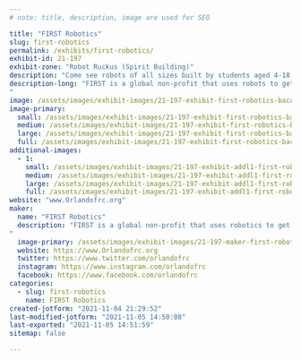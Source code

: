 ```yaml
---
# note: title, description, image are used for SEO

title: "FIRST Robotics"
slug: first-robotics
permalink: /exhibits/first-robotics/
exhibit-id: 21-197
exhibit-zone: "Robot Ruckus (Spirit Building)"
description: "Come see robots of all sizes built by students aged 4-18.   "
description-long: "FIRST is a global non-profit that uses robots to get students aged 4-18 excited about Science, Technology, Engineering and Math and to consider a career in one of those fields.   There is $80 million dollars worth of scholarships available through this program.
"
image: /assets/images/exhibit-images/21-197-exhibit-first-robotics-bacon-outreach-large.jpg
image-primary: 
  small: /assets/images/exhibit-images/21-197-exhibit-first-robotics-bacon-outreach-small.jpg
  medium: /assets/images/exhibit-images/21-197-exhibit-first-robotics-bacon-outreach-medium.jpg
  large: /assets/images/exhibit-images/21-197-exhibit-first-robotics-bacon-outreach-large.jpg
  full: /assets/images/exhibit-images/21-197-exhibit-first-robotics-bacon-outreach-full.jpg
additional-images: 
  - 1:
    small: /assets/images/exhibit-images/21-197-exhibit-addl1-first-robotics-grav-iitsec-small.jpg
    medium: /assets/images/exhibit-images/21-197-exhibit-addl1-first-robotics-grav-iitsec-medium.jpg
    large: /assets/images/exhibit-images/21-197-exhibit-addl1-first-robotics-grav-iitsec-large.jpg
    full: /assets/images/exhibit-images/21-197-exhibit-addl1-first-robotics-grav-iitsec-full.jpg
website: "www.Orlandofrc.org"
maker: 
  name: "FIRST Robotics"
  description: "FIRST is a global non-profit that uses robotics to get students aged 4-18 interested in STEM careers.   There is $80 million dollars in scholarships through this program
"
  image-primary: /assets/images/exhibit-images/21-197-maker-first-robotics-firstlogo-medium.png
  website: https://www.Orlandofrc.org
  twitter: https://www.twitter.com/orlandofrc
  instagram: https://www.instagram.com/orlandofrc
  facebook: https://www.facebook.com/orlandofrc
categories: 
  - slug: first-robotics
    name: FIRST Robotics
created-jotform: "2021-11-04 21:29:52"
last-modified-jotform: "2021-11-05 14:50:08"
last-exported: "2021-11-05 14:51:59"
sitemap: false

---
```

